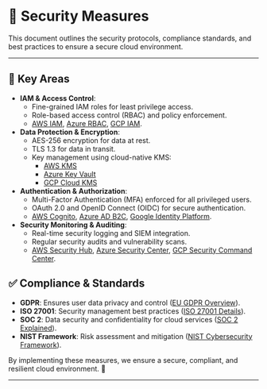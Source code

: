 # 🔐 Security Measures

This document outlines the security protocols, compliance standards, and best practices to ensure a secure cloud environment.

---

## 🔑 Key Areas

- **IAM & Access Control**:
  - Fine-grained IAM roles for least privilege access.
  - Role-based access control (RBAC) and policy enforcement.
  - [AWS IAM](https://aws.amazon.com/iam/), [Azure RBAC](https://learn.microsoft.com/en-us/azure/role-based-access-control/overview), [GCP IAM](https://cloud.google.com/iam).
- **Data Protection & Encryption**:
  - AES-256 encryption for data at rest.
  - TLS 1.3 for data in transit.
  - Key management using cloud-native KMS:
    - [AWS KMS](https://aws.amazon.com/kms/)
    - [Azure Key Vault](https://learn.microsoft.com/en-us/azure/key-vault/general/)
    - [GCP Cloud KMS](https://cloud.google.com/security-key-management)
- **Authentication & Authorization**:
  - Multi-Factor Authentication (MFA) enforced for all privileged users.
  - OAuth 2.0 and OpenID Connect (OIDC) for secure authentication.
  - [AWS Cognito](https://aws.amazon.com/cognito/), [Azure AD B2C](https://learn.microsoft.com/en-us/azure/active-directory-b2c/overview), [Google Identity Platform](https://cloud.google.com/identity-platform).
- **Security Monitoring & Auditing**:
  - Real-time security logging and SIEM integration.
  - Regular security audits and vulnerability scans.
  - [AWS Security Hub](https://aws.amazon.com/security-hub/), [Azure Security Center](https://learn.microsoft.com/en-us/azure/defender-for-cloud/), [GCP Security Command Center](https://cloud.google.com/security-command-center).

## ✅ Compliance & Standards

- **GDPR**: Ensures user data privacy and control ([EU GDPR Overview](https://gdpr.eu/)).
- **ISO 27001**: Security management best practices ([ISO 27001 Details](https://www.iso.org/standard/27001)).
- **SOC 2**: Data security and confidentiality for cloud services ([SOC 2 Explained](https://www.aicpa-cima.com/resources/article/soc-2-reports-faqs)).
- **NIST Framework**: Risk assessment and mitigation ([NIST Cybersecurity Framework](https://www.nist.gov/cyberframework)).

By implementing these measures, we ensure a secure, compliant, and resilient cloud environment. 🚀

---
